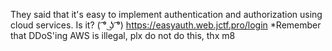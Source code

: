 They said that it's easy to implement authentication and authorization using cloud services. Is it? ( ͡° ͜ʖ ͡°)
https://easyauth.web.jctf.pro/login
*Remember that DDoS'ing AWS is illegal, plx do not do this, thx m8
